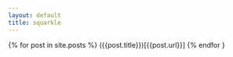 ```yaml
---
layout: default
title: squarkle
---
```


{% for post in site.posts %}
  ({{post.title}})[{{post.url}}]
{% endfor }

